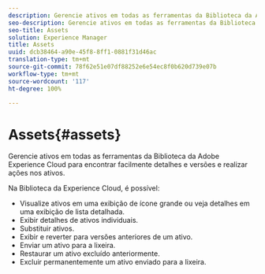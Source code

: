 ```yaml
---
description: Gerencie ativos em todas as ferramentas da Biblioteca da Adobe Experience Cloud para encontrar facilmente detalhes e versões e realizar ações nos ativos.
seo-description: Gerencie ativos em todas as ferramentas da Biblioteca da Adobe Experience Cloud para encontrar facilmente detalhes e versões e realizar ações nos ativos.
seo-title: Assets
solution: Experience Manager
title: Assets
uuid: dcb38464-a90e-45f8-8ff1-0881f31d46ac
translation-type: tm+mt
source-git-commit: 78f62e51e07df88252e6e54ec8f0b620d739e07b
workflow-type: tm+mt
source-wordcount: '117'
ht-degree: 100%

---
```



# Assets{#assets}

Gerencie ativos em todas as ferramentas da Biblioteca da Adobe Experience Cloud para encontrar facilmente detalhes e versões e realizar ações nos ativos.

Na Biblioteca da Experience Cloud, é possível:

* Visualize ativos em uma exibição de ícone grande ou veja detalhes em uma exibição de lista detalhada.
* Exibir detalhes de ativos individuais.
* Substituir ativos.
* Exibir e reverter para versões anteriores de um ativo.
* Enviar um ativo para a lixeira.
* Restaurar um ativo excluído anteriormente.
* Excluir permanentemente um ativo enviado para a lixeira.

